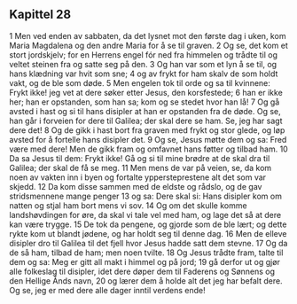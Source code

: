## Kapittel 28

1 Men ved enden av sabbaten, da det lysnet mot den første dag i uken, kom Maria Magdalena og den andre Maria for å se til graven.
2 Og se, det kom et stort jordskjelv; for en Herrens engel fór ned fra himmelen og trådte til og veltet steinen fra og satte seg på den.
3 Og han var som et lyn å se til, og hans klædning var hvit som sne;
4 og av frykt for ham skalv de som holdt vakt, og de ble som døde.
5 Men engelen tok til orde og sa til kvinnene: Frykt ikke! jeg vet at dere søker etter Jesus, den korsfestede;
6 han er ikke her; han er opstanden, som han sa; kom og se stedet hvor han lå!
7 Og gå avsted i hast og si til hans disipler at han er opstanden fra de døde. Og se, han går i forveien for dere til Galilea; der skal dere se ham. Se, jeg har sagt dere det!
8 Og de gikk i hast bort fra graven med frykt og stor glede, og løp avsted for å fortelle hans disipler det.
9 Og se, Jesus møtte dem og sa: Fred være med dere! Men de gikk fram og omfavnet hans føtter og tilbad ham.
10 Da sa Jesus til dem: Frykt ikke! Gå og si til mine brødre at de skal dra til Galilea; der skal de få se meg.
11 Men mens de var på veien, se, da kom noen av vakten inn i byen og fortalte yppersteprestene alt det som var skjedd.
12 Da kom disse sammen med de eldste og rådslo, og de gav stridsmennene mange penger
13 og sa: Dere skal si: Hans disipler kom om natten og stjal ham bort mens vi sov.
14 Og om det skulle komme landshøvdingen for øre, da skal vi tale vel med ham, og lage det så at dere kan være trygge.
15 De tok da pengene, og gjorde som de ble lært; og dette rykte kom ut blandt jødene, og har holdt seg til denne dag.
16 Men de elleve disipler dro til Galilea til det fjell hvor Jesus hadde satt dem stevne.
17 Og da de så ham, tilbad de ham; men noen tvilte.
18 Og Jesus trådte fram, talte til dem og sa: Meg er gitt all makt i himmel og på jord;
19 gå derfor ut og gjør alle folkeslag til disipler, idet dere døper dem til Faderens og Sønnens og den Hellige Ånds navn,
20 og lærer dem å holde alt det jeg har befalt dere. Og se, jeg er med dere alle dager inntil verdens ende!
